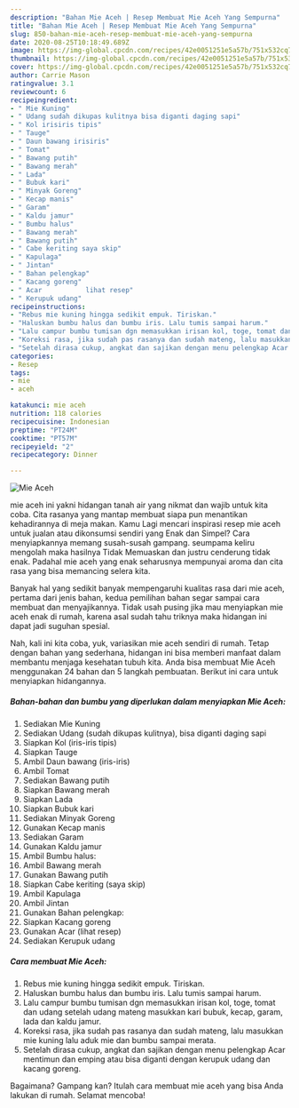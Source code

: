 ```yaml
---
description: "Bahan Mie Aceh | Resep Membuat Mie Aceh Yang Sempurna"
title: "Bahan Mie Aceh | Resep Membuat Mie Aceh Yang Sempurna"
slug: 850-bahan-mie-aceh-resep-membuat-mie-aceh-yang-sempurna
date: 2020-08-25T10:18:49.689Z
image: https://img-global.cpcdn.com/recipes/42e0051251e5a57b/751x532cq70/mie-aceh-foto-resep-utama.jpg
thumbnail: https://img-global.cpcdn.com/recipes/42e0051251e5a57b/751x532cq70/mie-aceh-foto-resep-utama.jpg
cover: https://img-global.cpcdn.com/recipes/42e0051251e5a57b/751x532cq70/mie-aceh-foto-resep-utama.jpg
author: Carrie Mason
ratingvalue: 3.1
reviewcount: 6
recipeingredient:
- " Mie Kuning"
- " Udang sudah dikupas kulitnya bisa diganti daging sapi"
- " Kol irisiris tipis"
- " Tauge"
- " Daun bawang irisiris"
- " Tomat"
- " Bawang putih"
- " Bawang merah"
- " Lada"
- " Bubuk kari"
- " Minyak Goreng"
- " Kecap manis"
- " Garam"
- " Kaldu jamur"
- " Bumbu halus"
- " Bawang merah"
- " Bawang putih"
- " Cabe keriting saya skip"
- " Kapulaga"
- " Jintan"
- " Bahan pelengkap"
- " Kacang goreng"
- " Acar           lihat resep"
- " Kerupuk udang"
recipeinstructions:
- "Rebus mie kuning hingga sedikit empuk. Tiriskan."
- "Haluskan bumbu halus dan bumbu iris. Lalu tumis sampai harum."
- "Lalu campur bumbu tumisan dgn memasukkan irisan kol, toge, tomat dan udang setelah udang mateng masukkan kari bubuk, kecap, garam, lada dan kaldu jamur."
- "Koreksi rasa, jika sudah pas rasanya dan sudah mateng, lalu masukkan mie kuning lalu aduk mie dan bumbu sampai merata."
- "Setelah dirasa cukup, angkat dan sajikan dengan menu pelengkap Acar mentimun dan emping atau bisa diganti dengan kerupuk udang dan kacang goreng."
categories:
- Resep
tags:
- mie
- aceh

katakunci: mie aceh 
nutrition: 118 calories
recipecuisine: Indonesian
preptime: "PT24M"
cooktime: "PT57M"
recipeyield: "2"
recipecategory: Dinner

---
```



![Mie Aceh](https://img-global.cpcdn.com/recipes/42e0051251e5a57b/751x532cq70/mie-aceh-foto-resep-utama.jpg)


mie aceh ini yakni hidangan tanah air yang nikmat dan wajib untuk kita coba. Cita rasanya yang mantap membuat siapa pun menantikan kehadirannya di meja makan.
Kamu Lagi mencari inspirasi resep mie aceh untuk jualan atau dikonsumsi sendiri yang Enak dan Simpel? Cara menyiapkannya memang susah-susah gampang. seumpama keliru mengolah maka hasilnya Tidak Memuaskan dan justru cenderung tidak enak. Padahal mie aceh yang enak seharusnya mempunyai aroma dan cita rasa yang bisa memancing selera kita.



Banyak hal yang sedikit banyak mempengaruhi kualitas rasa dari mie aceh, pertama dari jenis bahan, kedua pemilihan bahan segar sampai cara membuat dan menyajikannya. Tidak usah pusing jika mau menyiapkan mie aceh enak di rumah, karena asal sudah tahu triknya maka hidangan ini dapat jadi suguhan spesial.


Nah, kali ini kita coba, yuk, variasikan mie aceh sendiri di rumah. Tetap dengan bahan yang sederhana, hidangan ini bisa memberi manfaat dalam membantu menjaga kesehatan tubuh kita. Anda bisa membuat Mie Aceh menggunakan 24 bahan dan 5 langkah pembuatan. Berikut ini cara untuk menyiapkan hidangannya.

<!--inarticleads1-->

##### Bahan-bahan dan bumbu yang diperlukan dalam menyiapkan Mie Aceh:

1. Sediakan  Mie Kuning
1. Sediakan  Udang (sudah dikupas kulitnya), bisa diganti daging sapi
1. Siapkan  Kol (iris-iris tipis)
1. Siapkan  Tauge
1. Ambil  Daun bawang (iris-iris)
1. Ambil  Tomat
1. Sediakan  Bawang putih
1. Siapkan  Bawang merah
1. Siapkan  Lada
1. Siapkan  Bubuk kari
1. Sediakan  Minyak Goreng
1. Gunakan  Kecap manis
1. Sediakan  Garam
1. Gunakan  Kaldu jamur
1. Ambil  Bumbu halus:
1. Ambil  Bawang merah
1. Gunakan  Bawang putih
1. Siapkan  Cabe keriting (saya skip)
1. Ambil  Kapulaga
1. Ambil  Jintan
1. Gunakan  Bahan pelengkap:
1. Siapkan  Kacang goreng
1. Gunakan  Acar           (lihat resep)
1. Sediakan  Kerupuk udang




<!--inarticleads2-->

##### Cara membuat Mie Aceh:

1. Rebus mie kuning hingga sedikit empuk. Tiriskan.
1. Haluskan bumbu halus dan bumbu iris. Lalu tumis sampai harum.
1. Lalu campur bumbu tumisan dgn memasukkan irisan kol, toge, tomat dan udang setelah udang mateng masukkan kari bubuk, kecap, garam, lada dan kaldu jamur.
1. Koreksi rasa, jika sudah pas rasanya dan sudah mateng, lalu masukkan mie kuning lalu aduk mie dan bumbu sampai merata.
1. Setelah dirasa cukup, angkat dan sajikan dengan menu pelengkap Acar mentimun dan emping atau bisa diganti dengan kerupuk udang dan kacang goreng.




Bagaimana? Gampang kan? Itulah cara membuat mie aceh yang bisa Anda lakukan di rumah. Selamat mencoba!
